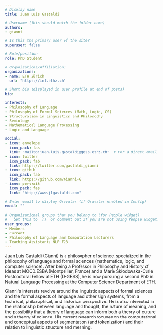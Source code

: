 ```yaml
---
# Display name
title: Juan Luis Gastaldi

# Username (this should match the folder name)
authors:
- gianni

# Is this the primary user of the site?
superuser: false

# Role/position
role: PhD Student 

# Organizations/Affiliations
organizations:
- name: ETH Zürich
  url: "https://inf.ethz.ch"

# Short bio (displayed in user profile at end of posts)
bio: 

interests:
- Philosophy of Language
- Philosophy of Formal Sciences (Math, Logic, CS)
- Structuralism in Linguistics and Philosophy
- Semiology
- Mathematical Language Processing
- Logic and Language

social:
- icon: envelope
  icon_pack: fas
  link: "mailto:juan.luis.gastaldi@gess.ethz.ch"  # For a direct email link, use "mailto:test@example.org".
- icon: twitter
  icon_pack: fab
  link: https://twitter.com/gastaldi_gianni
- icon: github
  icon_pack: fab
  link: https://github.com/Gianni-G
- icon: portrait
  icon_pack: fas
  link: "http://www.jlgastaldi.com"

# Enter email to display Gravatar (if Gravatar enabled in Config)
email: ""
  
# Organizational groups that you belong to (for People widget)
#   Set this to `[]` or comment out if you are not using People widget.  
user_groups:
- Members
- Current
- Philosophy of Language and Computation Lecturers
- Teaching Assistants NLP F23
---
```


Juan Luis Gastaldi (Gianni) is a philosopher of science, specialized in the philosophy of language and formal sciences (mathematics, logic, and computer science). After being a Professor in Philosophy and History of Ideas at MOCO.ESBA (Montpellier, France) and a Marie Skłodowska-Curie Postdoctoral Fellow at ETH (D-GESS), he is now pursuing a second PhD in Natural Language Processing at the Computer Science Department of ETH.

Gianni's interests revolve around the linguistic aspects of formal sciences and the formal aspects of language and other sign systems, from a technical, philosophical, and historical perspective. He is also interested in the relationship between language and thought, the nature of meaning, and the possibility that a theory of language can inform both a theory of culture and a theory of science. His current research focuses on the computational and conceptual aspects of segmentation (and tokenization) and their relation to linguistic structure and meaning.

